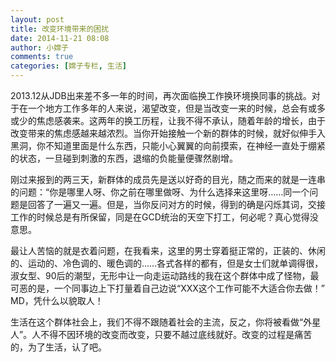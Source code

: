 ```yaml
---
layout: post
title: 改变环境带来的困扰
date: 2014-11-21 08:08
author: 小嫦子
comments: true
categories: [嫦子专栏, 生活]
---
```

2013.12从JDB出来差不多一年的时间，再次面临换工作换环境换同事的挑战。对于在一个地方工作多年的人来说，渴望改变，但是当改变一来的时候，总会有或多或少的焦虑感袭来。这两年的换工历程，让我不得不承认，随着年龄的增长，由于改变带来的焦虑感越来越浓烈。当你开始接触一个新的群体的时候，就好似伸手入黑洞，你不知道里面是什么东西，只能小心翼翼的向前摸索，在神经一直处于绷紧的状态，一旦碰到刺激的东西，退缩的负能量便骤然剧增。
<!--more-->
刚过来报到的两三天，新群体的成员先是送以好奇的目光，随之而来的就是一连串的问题：“你是哪里人呀、你之前在哪里做呀、为什么选择来这里呀……同一个问题是回答了一遍又一遍。但是，当你反问对方的时候，得到的确是闪烁其词，交接工作的时候总是有所保留，同是在GCD统治的天空下打工，何必呢？真心觉得没意思。

最让人苦恼的就是衣着问题，在我看来，这里的男士穿着挺正常的，正装的、休闲的、运动的、冷色调的、暖色调的……各式各样的都有，但是女士们就单调得很，淑女型、90后的潮型，无形中让一向走运动路线的我在这个群体中成了怪物，最可恶的是，一个同事边上下打量着自己边说“XXX这个工作可能不大适合你去做！” MD，凭什么以貌取人！

生活在这个群体社会上，我们不得不跟随着社会的主流，反之，你将被看做“外星人”。人不得不因环境的改变而改变，只要不越过底线就好。改变的过程是痛苦的，为了生活，认了吧。
